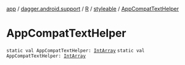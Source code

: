 [app](../../../index.md) / [dagger.android.support](../../index.md) / [R](../index.md) / [styleable](index.md) / [AppCompatTextHelper](./-app-compat-text-helper.md)

# AppCompatTextHelper

`static val AppCompatTextHelper: `[`IntArray`](https://kotlinlang.org/api/latest/jvm/stdlib/kotlin/-int-array/index.html)
`static val AppCompatTextHelper: `[`IntArray`](https://kotlinlang.org/api/latest/jvm/stdlib/kotlin/-int-array/index.html)